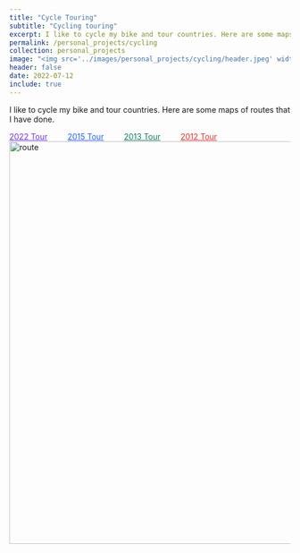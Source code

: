 ```yaml
---
title: "Cycle Touring"
subtitle: "Cycling touring"
excerpt: I like to cycle my bike and tour countries. Here are some maps of routes that I have done.
permalink: /personal_projects/cycling
collection: personal_projects
image: "<img src='../images/personal_projects/cycling/header.jpeg' width='800' height='600'>"
header: false
date: 2022-07-12
include: true
---
```


I like to cycle my bike and tour countries. Here are some maps of routes that I have done.

<a href="/personal_projects/cycling/2022-tour" style="color:#792DE7;">2022 Tour</a>   
<a href="/personal_projects/cycling/2015-tour" style="color:#1C60FA;">2015 Tour</a>   
<a href="/personal_projects/cycling/2013-tour" style="color:#117A65;">2013 Tour</a>   
<a href="/personal_projects/cycling/2012-tour" style="color:#E72D2D;">2012 Tour</a>
<img src="../../images/personal_projects/cycling/All_routes.png" alt="route" width="720"/>